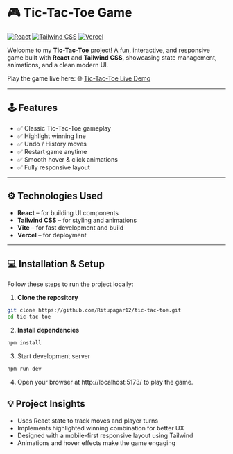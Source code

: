# 🎮 Tic-Tac-Toe Game

[![React](https://img.shields.io/badge/React-18-blue?logo=react&logoColor=white)](https://reactjs.org/) 
[![Tailwind CSS](https://img.shields.io/badge/Tailwind_CSS-3.3-blue?logo=tailwind-css&logoColor=white)](https://tailwindcss.com/) 
[![Vercel](https://img.shields.io/badge/Deployed%20on-Vercel-000000?logo=vercel&logoColor=white)](https://vercel.com/)

Welcome to my **Tic-Tac-Toe** project! A fun, interactive, and responsive game built with **React** and **Tailwind CSS**, showcasing state management, animations, and a clean modern UI.  

Play the game live here: 🌐 [Tic-Tac-Toe Live Demo](https://tic-tac-toe-sand-sigma.vercel.app/)

---

## 🕹️ Features

- ✅ Classic Tic-Tac-Toe gameplay  
- ✅ Highlight winning line  
- ✅ Undo / History moves  
- ✅ Restart game anytime  
- ✅ Smooth hover & click animations  
- ✅ Fully responsive layout  

---

## ⚙️ Technologies Used

- **React** – for building UI components  
- **Tailwind CSS** – for styling and animations  
- **Vite** – for fast development and build  
- **Vercel** – for deployment  

---

## 💻 Installation & Setup

Follow these steps to run the project locally:

1. **Clone the repository**
```bash
git clone https://github.com/Ritupagar12/tic-tac-toe.git
cd tic-tac-toe
```
2. **Install dependencies**
```bash
npm install
```
3. Start development server
```bash
npm run dev
```
4. Open your browser at http://localhost:5173/ to play the game.

## 💡 Project Insights
- Uses React state to track moves and player turns
- Implements highlighted winning combination for better UX
- Designed with a mobile-first responsive layout using Tailwind
- Animations and hover effects make the game engaging
